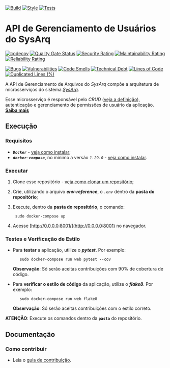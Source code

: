 [![Build](https://github.com/fga-eps-mds/2021.2-SysArq-Profile/workflows/Compilação/badge.svg)](https://github.com/fga-eps-mds/2021.2-SysArq-Profile/actions/workflows/build.yml)
[![Style](https://github.com/fga-eps-mds/2021.2-SysArq-Profile/workflows/Estilo/badge.svg)](https://github.com/fga-eps-mds/2021.2-SysArq-Profile/actions/workflows/style.yml)
[![Tests](https://github.com/fga-eps-mds/2021.2-SysArq-Profile/workflows/Testes/badge.svg)](https://github.com/fga-eps-mds/2021.2-SysArq-Profile/actions/workflows/test.yml)

# API de Gerenciamento de Usuários do SysArq

[![codecov](https://codecov.io/gh/fga-eps-mds/2021.2-SysArq-Profile/branch/main/graph/badge.svg?token=CVD5NRJMN5)](https://codecov.io/gh/fga-eps-mds/2021.2-SysArq-Profile)
[![Quality Gate Status](https://sonarcloud.io/api/project_badges/measure?project=fga-eps-mds_2021.2-SysArq-Profile&metric=alert_status)](https://sonarcloud.io/summary/new_code?id=fga-eps-mds_2021.2-SysArq-Profile)
[![Security Rating](https://sonarcloud.io/api/project_badges/measure?project=fga-eps-mds_2021.2-SysArq-Profile&metric=security_rating)](https://sonarcloud.io/summary/new_code?id=fga-eps-mds_2021.2-SysArq-Profile)
[![Maintainability Rating](https://sonarcloud.io/api/project_badges/measure?project=fga-eps-mds_2021.2-SysArq-Profile&metric=sqale_rating)](https://sonarcloud.io/summary/new_code?id=fga-eps-mds_2021.2-SysArq-Profile)
[![Reliability Rating](https://sonarcloud.io/api/project_badges/measure?project=fga-eps-mds_2021.2-SysArq-Profile&metric=reliability_rating)](https://sonarcloud.io/summary/new_code?id=fga-eps-mds_2021.2-SysArq-Profile)

[![Bugs](https://sonarcloud.io/api/project_badges/measure?project=fga-eps-mds_2021.2-SysArq-Profile&metric=bugs)](https://sonarcloud.io/summary/new_code?id=fga-eps-mds_2021.2-SysArq-Profile)
[![Vulnerabilities](https://sonarcloud.io/api/project_badges/measure?project=fga-eps-mds_2021.2-SysArq-Profile&metric=vulnerabilities)](https://sonarcloud.io/summary/new_code?id=fga-eps-mds_2021.2-SysArq-Profile)
[![Code Smells](https://sonarcloud.io/api/project_badges/measure?project=fga-eps-mds_2021.2-SysArq-Profile&metric=code_smells)](https://sonarcloud.io/summary/new_code?id=fga-eps-mds_2021.2-SysArq-Profile)
[![Technical Debt](https://sonarcloud.io/api/project_badges/measure?project=fga-eps-mds_2021.2-SysArq-Profile&metric=sqale_index)](https://sonarcloud.io/summary/new_code?id=fga-eps-mds_2021.2-SysArq-Profile)
[![Lines of Code](https://sonarcloud.io/api/project_badges/measure?project=fga-eps-mds_2021.2-SysArq-Profile&metric=ncloc)](https://sonarcloud.io/summary/new_code?id=fga-eps-mds_2021.2-SysArq-Profile)
[![Duplicated Lines (%)](https://sonarcloud.io/api/project_badges/measure?project=fga-eps-mds_2021.2-SysArq-Profile&metric=duplicated_lines_density)](https://sonarcloud.io/summary/new_code?id=fga-eps-mds_2021.2-SysArq-Profile)

A API de Gerenciamento de Arquivos do *SysArq* compõe a arquitetura de microsserviços do sistema *[SysArq](https://fga-eps-mds.github.io/2021-2-SysArq-Doc/)*.

Esse microsserviço é responsável pelo *CRUD* ([veja a definição](https://developer.mozilla.org/pt-BR/docs/Glossary/CRUD)), autenticação e gerenciamento de permissões de usuário da aplicação. **[Saiba mais](https://fga-eps-mds.github.io/2021-2-SysArq-Doc/documentation/)**

## Execução

### Requisitos
 - ***`Docker`*** - [veja como instalar](https://docs.docker.com/engine/install/);
 - ***`docker-compose`***, no mínimo a versão *`1.29.0`* - [veja como instalar](https://docs.docker.com/compose/install/).

### Executar

1. Clone esse repositório - [veja como clonar um repositório](https://docs.github.com/pt/github/creating-cloning-and-archiving-repositories/cloning-a-repository-from-github/cloning-a-repository);

2. Crie, utilizando o arquivo ***env-reference***, o *`.env`* dentro da **pasta do repositório**;

3. Execute, dentro da **pasta do repositório**, o comando:
   ```
    sudo docker-compose up
   ```

4. Acesse [http://0.0.0.0:8001/](http://0.0.0.0:8001) no navegador. 

### Testes e Verificação de Estilo

-  Para **testar** a aplicação, utilize o ***pytest***. Por exemplo:
   ```
      sudo docker-compose run web pytest --cov
   ```
   **Observação**: Só serão aceitas contribuições com 90% de cobertura de código.

- Para **verificar o estilo de código** da aplicação, utilize o ***flake8***. Por exemplo:
   ```
      sudo docker-compose run web flake8
   ```
   **Observação**: Só serão aceitas contribuições com o estilo correto.

**ATENÇÃO**: Execute os comandos dentro da **`pasta`** do repositório.

## Documentação

### Como contribuir
- Leia o [guia de contribuição](CONTRIBUTING.md).
